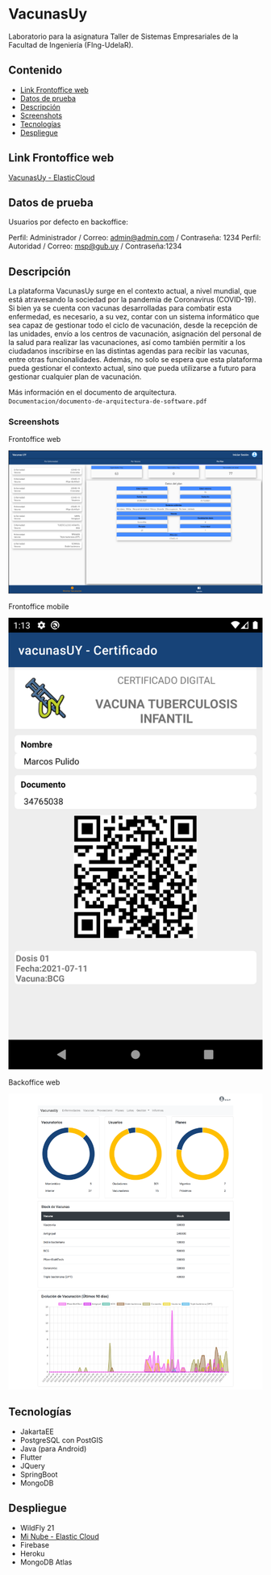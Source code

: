 ﻿# VacunasUy

Laboratorio para la asignatura Taller de Sistemas Empresariales de la Facultad de Ingeniería (FIng-UdelaR).

## Contenido

- [Link Frontoffice web](#link-frontoffice-web)
- [Datos de prueba](#datos-de-prueba)
- [Descripción](#descripción)
- [Screenshots](#screenshots)
- [Tecnologías](#tecnologías)
- [Despliegue](#despliegue)

## Link Frontoffice web

[VacunasUy - ElasticCloud](http://vacunasuy.web.elasticloud.uy)

## Datos de prueba

Usuarios por defecto en backoffice:

Perfil: Administrador / Correo:  admin@admin.com / Contraseña: 1234
Perfil: Autoridad / Correo: msp@gub.uy / Contraseña:1234


## Descripción

La plataforma VacunasUy surge en el contexto actual, a nivel mundial, que está atravesando la sociedad por la pandemia de Coronavirus (COVID-19). Si bien ya se cuenta con vacunas desarrolladas para combatir esta enfermedad, es necesario, a su vez, contar con un sistema informático que sea capaz de gestionar todo el ciclo de vacunación, desde la recepción de las unidades, envío a los centros de vacunación, asignación del personal de la salud para realizar las vacunaciones, así como también permitir a los ciudadanos inscribirse en las distintas agendas para recibir las vacunas, entre otras funcionalidades. Además, no solo se espera que esta plataforma pueda gestionar el contexto actual, sino que pueda utilizarse a futuro para gestionar cualquier plan de vacunación.

Más información en el documento de arquitectura. 
`Documentacion/documento-de-arquitectura-de-software.pdf`

### Screenshots

Frontoffice web

![frontoffice-web-screenshot](./Documentacion/screenshots-del-sistema/frontoffice-web-02.png)

Frontoffice mobile

![frontoffice-mobile-screenshot](./Documentacion/screenshots-del-sistema/frontoffice-mobile-00.png)

Backoffice web

![backoffice-web-screenshot](./Documentacion/screenshots-del-sistema/backoffice-autoridad-01.png)

## Tecnologías

- JakartaEE
- PostgreSQL con PostGIS
- Java (para Android)
- Flutter
- JQuery
- SpringBoot
- MongoDB

## Despliegue

- WildFly 21
- [Mi Nube - Elastic Cloud](https://minubeantel.uy/)
- Firebase
- Heroku
- MongoDB Atlas

